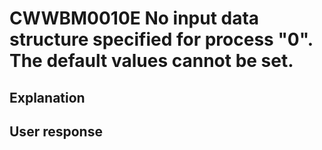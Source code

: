 # CWWBM0010E No input data structure specified for process "0". The default values cannot be set.

## Explanation

## User response